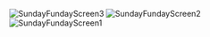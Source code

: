 ![SundayFundayScreen3](https://github.com/leahnp613/sunday-funday-2/assets/118678029/ae889cfe-ce23-4e0a-84e5-bccbd292ce21)
![SundayFundayScreen2](https://github.com/leahnp613/sunday-funday-2/assets/118678029/de57d00b-05e6-48a2-8a17-f1cc1ab553d6)
![SundayFundayScreen1](https://github.com/leahnp613/sunday-funday-2/assets/118678029/32cb616b-380a-46d9-b40c-d3f1be904bb0)
